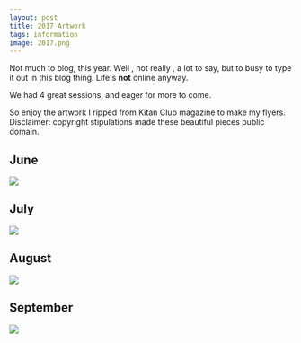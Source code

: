 ```yaml
---
layout: post
title: 2017 Artwork
tags: information
image: 2017.png
---
```

Not much to blog, this year. Well , not really , a lot to say, but to busy to type it out in this blog thing. Life's **not** online anyway. 

We had 4 great sessions, and eager for more to come.

So enjoy the artwork I ripped from Kitan Club magazine to make my flyers. Disclaimer: copyright stipulations made these beautiful pieces public domain.

## June 
![](https://i.imgur.com/3PfXJu3.png)

## July
![](https://i.imgur.com/rzYgpAt.png)

## August
![](https://i.imgur.com/RSAOOhZ.png)

## September
![](https://i.imgur.com/X5JaY5F.png)




